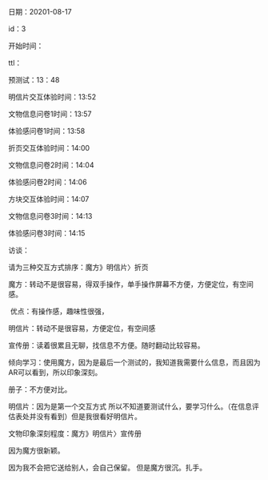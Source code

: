 日期：20201-08-17

id：3

开始时间：

ttl：

预测试：13：48

明信片交互体验时间：13:52

文物信息问卷1时间：13:57

体验感问卷1时间：13:58

折页交互体验时间：14:00

文物信息问卷2时间：14:04

体验感问卷2时间：14:06

方块交互体验时间：14:07

文物信息问卷3时间：14:13

体验感问卷3时间：14:15



访谈：



请为三种交互方式排序：魔方》明信片〉折页

魔方：转动不是很容易，得双手操作，单手操作屏幕不方便，方便定位，有空间感。

​	优点：有操作感，趣味性很强，

明信片：转动不是很容易，方便定位，有空间感

宣传册：读着很累且无聊，找信息不方便。随时翻动比较容易。



倾向学习：使用魔方，因为是最后一个测试的，我知道我需要什么信息，而且因为AR可以看到，所以印象深刻。

册子：不方便对比。

明信片：因为是第一个交互方式 所以不知道要测试什么，要学习什么。（在信息评估表处并没有看到）但是我很看好明信片。



文物印象深刻程度：魔方》明信片〉宣传册

因为魔方很新颖。

因为我不会把它送给别人，会自己保留。 但是魔方很沉。扎手。







